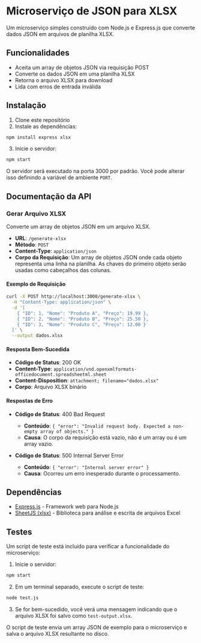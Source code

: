 # Microserviço de JSON para XLSX

Um microserviço simples construído com Node.js e Express.js que converte dados JSON em arquivos de planilha XLSX.

## Funcionalidades

* Aceita um array de objetos JSON via requisição POST
* Converte os dados JSON em uma planilha XLSX
* Retorna o arquivo XLSX para download
* Lida com erros de entrada inválida

## Instalação

1. Clone este repositório
2. Instale as dependências:

```bash
npm install express xlsx
```

3. Inicie o servidor:

```bash
npm start
```

O servidor será executado na porta 3000 por padrão. Você pode alterar isso definindo a variável de ambiente `PORT`.

## Documentação da API

### Gerar Arquivo XLSX

Converte um array de objetos JSON em um arquivo XLSX.

* **URL**: `/generate-xlsx`
* **Método**: `POST`
* **Content-Type**: `application/json`
* **Corpo da Requisição**: Um array de objetos JSON onde cada objeto representa uma linha na planilha. As chaves do primeiro objeto serão usadas como cabeçalhos das colunas.

#### Exemplo de Requisição

```bash
curl -X POST http://localhost:3000/generate-xlsx \
  -H "Content-Type: application/json" \
  -d '[
    { "ID": 1, "Nome": "Produto A", "Preço": 19.99 },
    { "ID": 2, "Nome": "Produto B", "Preço": 25.50 },
    { "ID": 3, "Nome": "Produto C", "Preço": 12.00 }
  ]' \
  --output dados.xlsx
```

#### Resposta Bem-Sucedida

* **Código de Status**: 200 OK
* **Content-Type**: `application/vnd.openxmlformats-officedocument.spreadsheetml.sheet`
* **Content-Disposition**: `attachment; filename="dados.xlsx"`
* **Corpo**: Arquivo XLSX binário

#### Respostas de Erro

* **Código de Status**: 400 Bad Request

  * **Conteúdo**: `{ "error": "Invalid request body. Expected a non-empty array of objects." }`
  * **Causa**: O corpo da requisição está vazio, não é um array ou é um array vazio.

* **Código de Status**: 500 Internal Server Error

  * **Conteúdo**: `{ "error": "Internal server error" }`
  * **Causa**: Ocorreu um erro inesperado durante o processamento.

## Dependências

* [Express.js](https://expressjs.com/) - Framework web para Node.js
* [SheetJS (xlsx)](https://github.com/SheetJS/sheetjs) - Biblioteca para análise e escrita de arquivos Excel

## Testes

Um script de teste está incluído para verificar a funcionalidade do microserviço:

1. Inicie o servidor:

```bash
npm start
```

2. Em um terminal separado, execute o script de teste:

```bash
node test.js
```

3. Se for bem-sucedido, você verá uma mensagem indicando que o arquivo XLSX foi salvo como `test-output.xlsx`.

O script de teste envia um array JSON de exemplo para o microserviço e salva o arquivo XLSX resultante no disco.
